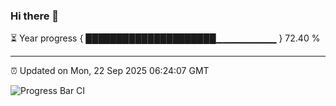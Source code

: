 ### Hi there 👋

⏳ Year progress { █████████████████████▁▁▁▁▁▁▁▁▁ } 72.40 %

---

⏰ Updated on Mon, 22 Sep 2025 06:24:07 GMT

![Progress Bar CI](https://github.com/liununu/liununu/workflows/Progress%20Bar%20CI/badge.svg)
